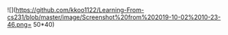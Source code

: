 ![](https://github.com/kkoo1122/Learning-From-cs231/blob/master/image/Screenshot%20from%202019-10-02%2010-23-46.png= 50*40)
